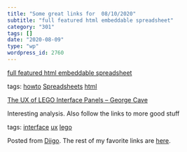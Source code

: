 ```yaml
---
title: "Some great links for  08/10/2020"
subtitle: "full featured html embeddable spreadsheet"
category: "301"
tags: []
date: "2020-08-09"
type: "wp"
wordpress_id: 2760
---
```

[full featured html embeddable spreadsheet](https://github.com/mengshukeji/Luckysheet) 

 tags: [howto](https://www.diigo.com/user/pitosalas/howto) [Spreadsheets](https://www.diigo.com/user/pitosalas/Spreadsheets) [html](https://www.diigo.com/user/pitosalas/html)

 [The UX of LEGO Interface Panels – George Cave](https://www.designedbycave.co.uk/2020/LEGO-Interface-UX/) 

Interesting analysis. Also follow the links to more good stuff

 tags: [interface](https://www.diigo.com/user/pitosalas/interface) [ux](https://www.diigo.com/user/pitosalas/ux) [lego](https://www.diigo.com/user/pitosalas/lego)

Posted from [Diigo](https://www.diigo.com). The rest of my favorite links are [here](https://www.diigo.com/user/pitosalas).